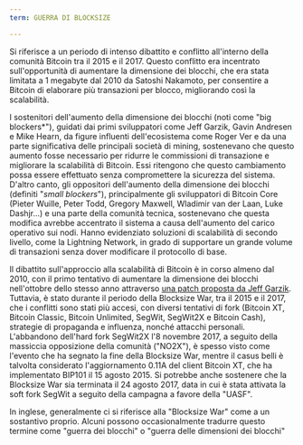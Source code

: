 ```yaml
---
term: GUERRA DI BLOCKSIZE

---
```

Si riferisce a un periodo di intenso dibattito e conflitto all'interno della comunità Bitcoin tra il 2015 e il 2017. Questo conflitto era incentrato sull'opportunità di aumentare la dimensione dei blocchi, che era stata limitata a 1 megabyte dal 2010 da Satoshi Nakamoto, per consentire a Bitcoin di elaborare più transazioni per blocco, migliorando così la scalabilità.

I sostenitori dell'aumento della dimensione dei blocchi (noti come "big blockers*"), guidati dai primi sviluppatori come Jeff Garzik, Gavin Andresen e Mike Hearn, da figure influenti dell'ecosistema come Roger Ver e da una parte significativa delle principali società di mining, sostenevano che questo aumento fosse necessario per ridurre le commissioni di transazione e migliorare la scalabilità di Bitcoin. Essi ritengono che questo cambiamento possa essere effettuato senza compromettere la sicurezza del sistema. D'altro canto, gli oppositori dell'aumento della dimensione dei blocchi (definiti "*small blockers*"), principalmente gli sviluppatori di Bitcoin Core (Pieter Wuille, Peter Todd, Gregory Maxwell, Wladimir van der Laan, Luke Dashjr...) e una parte della comunità tecnica, sostenevano che questa modifica avrebbe accentrato il sistema a causa dell'aumento del carico operativo sui nodi. Hanno evidenziato soluzioni di scalabilità di secondo livello, come la Lightning Network, in grado di supportare un grande volume di transazioni senza dover modificare il protocollo di base.

Il dibattito sull'approccio alla scalabilità di Bitcoin è in corso almeno dal 2010, con il primo tentativo di aumentare la dimensione dei blocchi nell'ottobre dello stesso anno attraverso [una patch proposta da Jeff Garzik](https://bitcointalk.org/index.php?topic=1347.0). Tuttavia, è stato durante il periodo della Blocksize War, tra il 2015 e il 2017, che i conflitti sono stati più accesi, con diversi tentativi di fork (Bitcoin XT, Bitcoin Classic, Bitcoin Unlimited, SegWit, SegWit2X e Bitcoin Cash), strategie di propaganda e influenza, nonché attacchi personali. L'abbandono dell'hard fork SegWit2X l'8 novembre 2017, a seguito della massiccia opposizione della comunità ("NO2X"), è spesso visto come l'evento che ha segnato la fine della Blocksize War, mentre il casus belli è talvolta considerato l'aggiornamento 0.11A del client Bitcoin XT, che ha implementato BIP101 il 15 agosto 2015. Si potrebbe anche sostenere che la Blocksize War sia terminata il 24 agosto 2017, data in cui è stata attivata la soft fork SegWit a seguito della campagna a favore della "UASF".

In inglese, generalmente ci si riferisce alla "Blocksize War" come a un sostantivo proprio. Alcuni possono occasionalmente tradurre questo termine come "guerra dei blocchi" o "guerra delle dimensioni dei blocchi"